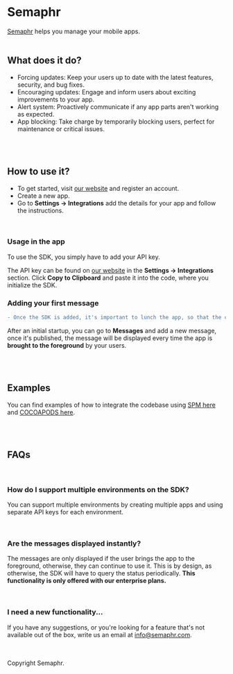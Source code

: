 # Semaphr

[Semaphr](https://semaphr.com) helps you manage your mobile apps.
<br />
<br />

## What does it do?

- Forcing updates: Keep your users up to date with the latest features, security, and bug fixes.
- Encouraging updates: Engage and inform users about exciting improvements to your app.
- Alert system: Proactively communicate if any app parts aren't working as expected.
- App blocking: Take charge by temporarily blocking users, perfect for maintenance or critical issues.
<br />
<br />

## How to use it?

- To get started, visit [our website](https://semaphr.com) and register an account.
- Create a new app.
- Go to **Settings -> Integrations** add the details for your app and follow the instructions.

<br />

### Usage in the app

To use the SDK, you simply have to add your API key. 

The API key can be found on [our website](https://semaphr.com) in the  **Settings -> Integrations** section. Click **Copy to Clipboard** and paste it into the code, where you initialize the SDK.

### Adding your first message

```diff
- Once the SDK is added, it's important to lunch the app, so that the current version of the app can be inferred by our systems.
```

After an initial startup, you can go to **Messages** and add a new message, once it's published, the message will be displayed every time the app is **brought to the foreground** by your users.

<br />
<br />

## Examples

You can find examples of how to integrate the codebase using [SPM here](https://github.com/semaphr/ios-examples/tree/main/SPM/SemaphrExample) and [COCOAPODS here](https://github.com/semaphr/ios-examples/tree/main/COCOAPODS/SemaphrExample).

<br />
<br />

## FAQs

<br />

### How do I support multiple environments on the SDK?

You can support multiple environments by creating multiple apps and using separate API keys for each environment.

<br />

### Are the messages displayed instantly?

The messages are only displayed if the user brings the app to the foreground, otherwise, they can continue to use it. This is by design, as otherwise, the SDK will have to query the status periodically. **This functionality is only offered with our enterprise plans.**

<br />

### I need a new functionality...

If you have any suggestions, or you're looking for a feature that's not available out of the box, write us an email at [info@semaphr.com](mailto:info@semaphr.com).

<br />
<br />
Copyright Semaphr.
